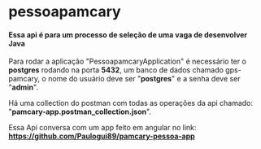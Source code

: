 # pessoapamcary

#### Essa api é para um processo de seleção de uma vaga de desenvolver Java

Para rodar a aplicação "PessoapamcaryApplication" é necessário ter o **postgres** rodando
na porta **5432**, um banco de dados chamado gps-pamcary, o nome do usuário deve 
ser "**postgres**" e a senha deve ser "**admin**".

Há uma collection do postman com todas as operações da api 
chamado: "**pamcary-app.postman_collection.json**".

Essa Api conversa com um app feito em angular 
no link: **https://github.com/Paulogui89/pamcary-pessoa-app**


